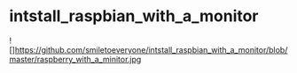 # intstall_raspbian_with_a_monitor
![]https://github.com/smiletoeveryone/intstall_raspbian_with_a_monitor/blob/master/raspberry_with_a_minitor.jpg
